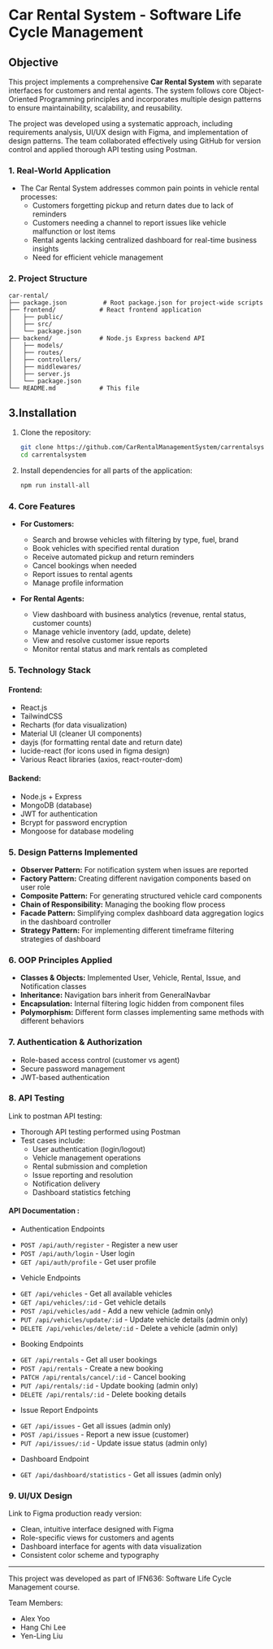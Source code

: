 # **Car Rental System - Software Life Cycle Management**

## **Objective**

This project implements a comprehensive **Car Rental System** with separate interfaces for customers and rental agents. The system follows core Object-Oriented Programming principles and incorporates multiple design patterns to ensure maintainability, scalability, and reusability.

The project was developed using a systematic approach, including requirements analysis, UI/UX design with Figma, and implementation of design patterns. The team collaborated effectively using GitHub for version control and applied thorough API testing using Postman.

### **1. Real-World Application**

* The Car Rental System addresses common pain points in vehicle rental processes:
  * Customers forgetting pickup and return dates due to lack of reminders
  * Customers needing a channel to report issues like vehicle malfunction or lost items
  * Rental agents lacking centralized dashboard for real-time business insights
  * Need for efficient vehicle management

### **2. Project Structure**

```
car-rental/
├── package.json          # Root package.json for project-wide scripts
├── frontend/            # React frontend application
│   ├── public/
│   ├── src/
│   └── package.json
├── backend/             # Node.js Express backend API
│   ├── models/
│   ├── routes/
│   ├── controllers/
│   ├── middlewares/
│   ├── server.js
│   └── package.json
└── README.md            # This file
```

## **3.Installation**

1. Clone the repository:
   ```bash
   git clone https://github.com/CarRentalManagementSystem/carrentalsystem.git
   cd carrentalsystem
   ```

2. Install dependencies for all parts of the application:
   ```bash
   npm run install-all
   ```


### **4. Core Features**

* **For Customers:**
  * Search and browse vehicles with filtering by type, fuel, brand
  * Book vehicles with specified rental duration
  * Receive automated pickup and return reminders
  * Cancel bookings when needed
  * Report issues to rental agents
  * Manage profile information

* **For Rental Agents:**
  * View dashboard with business analytics (revenue, rental status, customer counts)
  * Manage vehicle inventory (add, update, delete)
  * View and resolve customer issue reports
  * Monitor rental status and mark rentals as completed

### **5. Technology Stack**

#### **Frontend:**
* React.js
* TailwindCSS
* Recharts (for data visualization)
* Material UI (cleaner UI components)
* dayjs (for formatting rental date and return date)
* lucide-react (for icons used in figma design)
* Various React libraries (axios, react-router-dom)

#### **Backend:**
* Node.js + Express
* MongoDB (database)
* JWT for authentication
* Bcrypt for password encryption
* Mongoose for database modeling

### **5. Design Patterns Implemented**

* **Observer Pattern:** For notification system when issues are reported
* **Factory Pattern:** Creating different navigation components based on user role
* **Composite Pattern:** For generating structured vehicle card components
* **Chain of Responsibility:** Managing the booking flow process
* **Facade Pattern:** Simplifying complex dashboard data aggregation logics in the dashboard controller
* **Strategy Pattern:** For implementing different timeframe filtering strategies of dashboard

### **6. OOP Principles Applied**

* **Classes & Objects:** Implemented User, Vehicle, Rental, Issue, and Notification classes
* **Inheritance:** Navigation bars inherit from GeneralNavbar
* **Encapsulation:** Internal filtering logic hidden from component files
* **Polymorphism:** Different form classes implementing same methods with different behaviors

### **7. Authentication & Authorization**

* Role-based access control (customer vs agent)
* Secure password management
* JWT-based authentication

### **8. API Testing**

Link to postman API testing: 

* Thorough API testing performed using Postman
* Test cases include:
  * User authentication (login/logout)
  * Vehicle management operations
  * Rental submission and completion
  * Issue reporting and resolution
  * Notification delivery
  * Dashboard statistics fetching

#### API Documentation : 

* Authentication Endpoints
- `POST /api/auth/register` - Register a new user
- `POST /api/auth/login` - User login
- `GET /api/auth/profile` - Get user profile

* Vehicle Endpoints
- `GET /api/vehicles` - Get all available vehicles
- `GET /api/vehicles/:id` - Get vehicle details
- `POST /api/vehicles/add` - Add a new vehicle (admin only)
- `PUT /api/vehicles/update/:id` - Update vehicle details (admin only)
- `DELETE /api/vehicles/delete/:id` - Delete a vehicle (admin only)

* Booking Endpoints
- `GET /api/rentals` - Get all user bookings
- `POST /api/rentals` - Create a new booking
- `PATCH /api/rentals/cancel/:id` - Cancel booking
- `PUT /api/rentals/:id` - Update booking (admin only)
- `DELETE /api/rentals/:id` - Delete booking details

* Issue Report Endpoints
- `GET /api/issues` - Get all issues (admin only)
- `POST /api/issues` - Report a new issue (customer)
- `PUT /api/issues/:id` - Update issue status (admin only)

* Dashboard Endpoint
- `GET /api/dashboard/statistics` - Get all issues (admin only)


### **9. UI/UX Design**

Link to Figma production ready version: 

* Clean, intuitive interface designed with Figma
* Role-specific views for customers and agents
* Dashboard interface for agents with data visualization
* Consistent color scheme and typography

---

This project was developed as part of IFN636: Software Life Cycle Management course.

Team Members:
- Alex Yoo
- Hang Chi Lee
- Yen-Ling Liu
